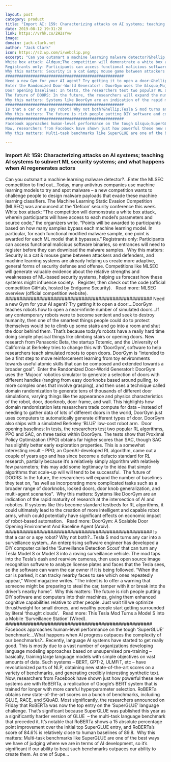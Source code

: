 ```yaml
---

layout: post
category: product
title: "Import AI: 159: Characterizing attacks on AI systems; teaching AI systems to subvert ML security systems; and what happens when AI regenerates actors"
date: 2019-08-12 19:31:28
link: https://vrhk.co/2H2sYvw
image: 
domain: jack-clark.net
author: "Jack Clark"
icon: https://s2.wp.com/i/webclip.png
excerpt: "Can you outsmart a machine learning malware detector?&hellip;Enter the MLSEC competition to find out&hellip;Today, many antivirus companies use machine learning models to try and spot malware &ndash; a new competition wants to challenge people to design malware payloads that evade these machine learning classifiers. The Machine Learning Static Evasion Competition (MLSEC) was announced at the &lsquo;Defcon&rsquo; security conference this week.&nbsp;
White box attack: &ldquo;The competition will demonstrate a white box attack, wherein participants will have access to each model&rsquo;s parameters and source code,&rdquo; the organizers write. &ldquo;Points will be awarded to participants based on how many samples bypass each machine learning model. In particular, for each functional modified malware sample, one point is awarded for each ML model that it bypasses.&rdquo;
Registrants only: Participants can access functional malicious software binaries, so entrances will need to register before they can download the malware samples.&nbsp;
Why this matters: Security is a cat &amp; mouse game between attackers and defenders, and machine learning systems are already helping us create more adaptive, general forms of security defense and offense. Competitions like MLSEC will generate valuable evidence about the relative strengths and weaknesses of ML-based security systems, helping us forecast how these systems might influence society.&nbsp;&nbsp;&nbsp;Register, then check out the code (official competition GitHub, hosted by Endgame Security).&nbsp;&nbsp;&nbsp;Read more: MLSEC overview (official competition website).&nbsp;
####################################################
Need a new Gym for your AI agent? Try getting it to open a door:&hellip;DoorGym teaches robots how to open a near-infinite number of simulated doors&hellip;If any contemporary robots were to become sentient and seek to destroy humanity, then one of the smartest things people could do to protect themselves would be to climb up some stairs and go into a room and shut the door behind them. That&rsquo;s because today&rsquo;s robots have a really hard time doing simple physical things like climbing stairs or opening doors. New research from Panasonic Beta, the startup Totemic, and the University of California at Berkeley tries to change this with &lsquo;DoorGym&rsquo;, software to help researchers teach simulated robots to open doors. DoorGym is &ldquo;intended to be a first step to move reinforcement learning from toy environments towards useful atomic skills that can be composed and extended towards a broader goal&rdquo;.&nbsp;
Enter the Randomized Door-World Generator!: DoorGym uses the &lsquo;Mujoco&rsquo; robotics simulator to generate a selection of doors with different handles (ranging from easy doorknobs based around pulling, to more complex ones that involve grasping), and then uses a technique called domain randomization to generate tens of thousands of different door simulations, varying things like the appearance and physics characteristics of the robot, door, doorknob, door frame, and wall. This highlights how domain randomization lets researchers trade compute for data &ndash; instead of needing to gather data of lots of different doors in the world, DoorGym just uses computers to automatically generate different types of door. DoorGym also ships with a simulated Berkeley &lsquo;BLUE&rsquo; low-cost robot arm.&nbsp;
Door opening baselines: In tests, the researchers test two popular RL algorithms, PPO and SAC, on three tasks within DoorGym. The tests show that Proximal Policy Optimization (PPO) obtains far higher scores than SAC, though SAC has slightly better early exploration properties. This is a somewhat interesting result &ndash; PPO, an OpenAI-developed RL algorithm, came out a couple of years ago and has since become a defacto standard for RL research, partially because it&rsquo;s a relatively simply algorithm with relatively few parameters; this may add some legitimacy to the idea that simple algorithms that scale-up will will tend to be successful.&nbsp;
The future of DOORS: In the future, the researchers will expand the number of baselines they test on, &ldquo;as well as incorporating more complicated tasks such as a broader range of doorknobs, locked doors, door knob generalization, and multi-agent scenarios&rdquo;.&nbsp;
Why this matters: Systems like DoorGym are an indication of the rapid maturity of research at the intersection of AI and robotics. If systems like this become standard testbeds for RL algorithms, it could ultimately lead to the creation of more intelligent and capable robot arms, which could potentially have significant effects on economic impact of robot-based automation.&nbsp;&nbsp;&nbsp;Read more: DoorGym: A Scalable Door Opening Environment And Baseline Agent (Arxiv).
####################################################
Is that a car or a spy robot? Why not both?&hellip;Tesla S mod turns any car into a surveillance system&hellip;An enterprising software engineer has developed a DIY computer called the &lsquo;Surveillance Detection Scout&rsquo; that can turn any Tesla Model S or Model 3 into a roving surveillance vehicle. The mod taps into the Tesla&rsquo;s dash and rearview cameras, then uses open source image recognition software to analyze license plates and faces that the Tesla sees, so the software can warn the car owner if it is being followed. &ldquo;When the car is parked, it can tracky nearby faces to see which ones repeatedly appear,&rdquo; Wired magazine writes. &ldquo;The intent is to offer a warning that someone might be preparing to steal the car, tamper with it or break into the driver&rsquo;s nearby home&rdquo;.&nbsp;
Why this matters: The future is rich people putting DIY software and computers into their machines, giving them enhanced cognitive capabilities relative to other people. Just wait till we optimize thrust/weight for small drones, and wealthy people start getting surrounded by literal &lsquo;thought clouds&rsquo;.&nbsp;&nbsp;&nbsp;Read more: This Tesla Mod Turns a Model S into a Mobile &lsquo;Surveillance Station&rsquo; (Wired).
####################################################
Facebook approaches human-level performance on the tough &lsquo;SuperGLUE&rsquo; benchmark:&hellip;What happens when AI progress outpaces the complexity of our benchmarks?&hellip;Recently, language AI systems have started to get really good. This is mostly due to a vast number of organizations developing language modeling approaches based on unsupervised pre-training &ndash; basically, training large language models with simple objectives on vast amounts of data. Such systems &ndash; BERT, GPT-2, ULMFiT, etc &ndash; have revolutionized parts of NLP, obtaining new state-of-the-art scores on a variety of benchmarks, and generating credibly interesting synthetic text.&nbsp;
Now, researchers from Facebook have shown just how powerful these new systems are with RoBERTa, a replication of Google&rsquo;s BERT system that is trained for longer with more careful hyperparameter selection. RoBERTa obtains new state-of-the-art scores on a bunch of benchmarks, including GLUE, RACE, and SQuAD. Most significantly, the researchers announced on Friday that RoBERTa was now the top entry on the &lsquo;SuperGLUE&rsquo; language challenge. That&rsquo;s significant because SuperGLUE was published this year as a significantly harder version of GLUE &nbsp;&ndash; the multi-task language benchmark that preceded it. It&rsquo;s notable that RoBERTa shows a 15 absolute percentage point improvement over the initial top SuperGLUE entry, and RoBERTa&rsquo;s score of 84.6% is relatively close to human baselines of 89.8.&nbsp;
Why this matters: Multi-task benchmarks like SuperGLUE are one of the best ways we have of judging where we are in terms of AI development, so it&rsquo;s significant if our ability to beat such benchmarks outpaces our ability to create them. As one of Supe…"

---
```


### Import AI: 159: Characterizing attacks on AI systems; teaching AI systems to subvert ML security systems; and what happens when AI regenerates actors

Can you outsmart a machine learning malware detector?&hellip;Enter the MLSEC competition to find out&hellip;Today, many antivirus companies use machine learning models to try and spot malware &ndash; a new competition wants to challenge people to design malware payloads that evade these machine learning classifiers. The Machine Learning Static Evasion Competition (MLSEC) was announced at the &lsquo;Defcon&rsquo; security conference this week.&nbsp;
White box attack: &ldquo;The competition will demonstrate a white box attack, wherein participants will have access to each model&rsquo;s parameters and source code,&rdquo; the organizers write. &ldquo;Points will be awarded to participants based on how many samples bypass each machine learning model. In particular, for each functional modified malware sample, one point is awarded for each ML model that it bypasses.&rdquo;
Registrants only: Participants can access functional malicious software binaries, so entrances will need to register before they can download the malware samples.&nbsp;
Why this matters: Security is a cat &amp; mouse game between attackers and defenders, and machine learning systems are already helping us create more adaptive, general forms of security defense and offense. Competitions like MLSEC will generate valuable evidence about the relative strengths and weaknesses of ML-based security systems, helping us forecast how these systems might influence society.&nbsp;&nbsp;&nbsp;Register, then check out the code (official competition GitHub, hosted by Endgame Security).&nbsp;&nbsp;&nbsp;Read more: MLSEC overview (official competition website).&nbsp;
####################################################
Need a new Gym for your AI agent? Try getting it to open a door:&hellip;DoorGym teaches robots how to open a near-infinite number of simulated doors&hellip;If any contemporary robots were to become sentient and seek to destroy humanity, then one of the smartest things people could do to protect themselves would be to climb up some stairs and go into a room and shut the door behind them. That&rsquo;s because today&rsquo;s robots have a really hard time doing simple physical things like climbing stairs or opening doors. New research from Panasonic Beta, the startup Totemic, and the University of California at Berkeley tries to change this with &lsquo;DoorGym&rsquo;, software to help researchers teach simulated robots to open doors. DoorGym is &ldquo;intended to be a first step to move reinforcement learning from toy environments towards useful atomic skills that can be composed and extended towards a broader goal&rdquo;.&nbsp;
Enter the Randomized Door-World Generator!: DoorGym uses the &lsquo;Mujoco&rsquo; robotics simulator to generate a selection of doors with different handles (ranging from easy doorknobs based around pulling, to more complex ones that involve grasping), and then uses a technique called domain randomization to generate tens of thousands of different door simulations, varying things like the appearance and physics characteristics of the robot, door, doorknob, door frame, and wall. This highlights how domain randomization lets researchers trade compute for data &ndash; instead of needing to gather data of lots of different doors in the world, DoorGym just uses computers to automatically generate different types of door. DoorGym also ships with a simulated Berkeley &lsquo;BLUE&rsquo; low-cost robot arm.&nbsp;
Door opening baselines: In tests, the researchers test two popular RL algorithms, PPO and SAC, on three tasks within DoorGym. The tests show that Proximal Policy Optimization (PPO) obtains far higher scores than SAC, though SAC has slightly better early exploration properties. This is a somewhat interesting result &ndash; PPO, an OpenAI-developed RL algorithm, came out a couple of years ago and has since become a defacto standard for RL research, partially because it&rsquo;s a relatively simply algorithm with relatively few parameters; this may add some legitimacy to the idea that simple algorithms that scale-up will will tend to be successful.&nbsp;
The future of DOORS: In the future, the researchers will expand the number of baselines they test on, &ldquo;as well as incorporating more complicated tasks such as a broader range of doorknobs, locked doors, door knob generalization, and multi-agent scenarios&rdquo;.&nbsp;
Why this matters: Systems like DoorGym are an indication of the rapid maturity of research at the intersection of AI and robotics. If systems like this become standard testbeds for RL algorithms, it could ultimately lead to the creation of more intelligent and capable robot arms, which could potentially have significant effects on economic impact of robot-based automation.&nbsp;&nbsp;&nbsp;Read more: DoorGym: A Scalable Door Opening Environment And Baseline Agent (Arxiv).
####################################################
Is that a car or a spy robot? Why not both?&hellip;Tesla S mod turns any car into a surveillance system&hellip;An enterprising software engineer has developed a DIY computer called the &lsquo;Surveillance Detection Scout&rsquo; that can turn any Tesla Model S or Model 3 into a roving surveillance vehicle. The mod taps into the Tesla&rsquo;s dash and rearview cameras, then uses open source image recognition software to analyze license plates and faces that the Tesla sees, so the software can warn the car owner if it is being followed. &ldquo;When the car is parked, it can tracky nearby faces to see which ones repeatedly appear,&rdquo; Wired magazine writes. &ldquo;The intent is to offer a warning that someone might be preparing to steal the car, tamper with it or break into the driver&rsquo;s nearby home&rdquo;.&nbsp;
Why this matters: The future is rich people putting DIY software and computers into their machines, giving them enhanced cognitive capabilities relative to other people. Just wait till we optimize thrust/weight for small drones, and wealthy people start getting surrounded by literal &lsquo;thought clouds&rsquo;.&nbsp;&nbsp;&nbsp;Read more: This Tesla Mod Turns a Model S into a Mobile &lsquo;Surveillance Station&rsquo; (Wired).
####################################################
Facebook approaches human-level performance on the tough &lsquo;SuperGLUE&rsquo; benchmark:&hellip;What happens when AI progress outpaces the complexity of our benchmarks?&hellip;Recently, language AI systems have started to get really good. This is mostly due to a vast number of organizations developing language modeling approaches based on unsupervised pre-training &ndash; basically, training large language models with simple objectives on vast amounts of data. Such systems &ndash; BERT, GPT-2, ULMFiT, etc &ndash; have revolutionized parts of NLP, obtaining new state-of-the-art scores on a variety of benchmarks, and generating credibly interesting synthetic text.&nbsp;
Now, researchers from Facebook have shown just how powerful these new systems are with RoBERTa, a replication of Google&rsquo;s BERT system that is trained for longer with more careful hyperparameter selection. RoBERTa obtains new state-of-the-art scores on a bunch of benchmarks, including GLUE, RACE, and SQuAD. Most significantly, the researchers announced on Friday that RoBERTa was now the top entry on the &lsquo;SuperGLUE&rsquo; language challenge. That&rsquo;s significant because SuperGLUE was published this year as a significantly harder version of GLUE &nbsp;&ndash; the multi-task language benchmark that preceded it. It&rsquo;s notable that RoBERTa shows a 15 absolute percentage point improvement over the initial top SuperGLUE entry, and RoBERTa&rsquo;s score of 84.6% is relatively close to human baselines of 89.8.&nbsp;
Why this matters: Multi-task benchmarks like SuperGLUE are one of the best ways we have of judging where we are in terms of AI development, so it&rsquo;s significant if our ability to beat such benchmarks outpaces our ability to create them. As one of Supe…